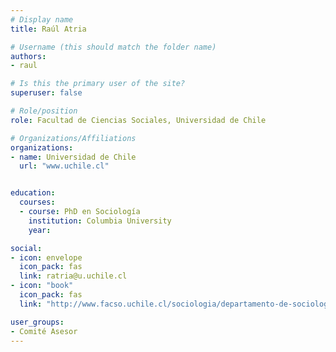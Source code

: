```yaml
---
# Display name
title: Raúl Atria

# Username (this should match the folder name)
authors:
- raul

# Is this the primary user of the site?
superuser: false

# Role/position
role: Facultad de Ciencias Sociales, Universidad de Chile

# Organizations/Affiliations
organizations:
- name: Universidad de Chile
  url: "www.uchile.cl"


education:
  courses:
  - course: PhD en Sociología
    institution: Columbia University
    year:

social:
- icon: envelope
  icon_pack: fas
  link: ratria@u.uchile.cl
- icon: "book"
  icon_pack: fas
  link: "http://www.facso.uchile.cl/sociologia/departamento-de-sociologia/58060/raul-atria"

user_groups:
- Comité Asesor
---
```

